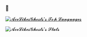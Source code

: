 ### 👋

[![𝓐𝓬𝓮𝓛𝓲𝓴𝓮𝓼𝓖𝓱𝓸𝓼𝓽𝓼'𝓼 𝓣𝓸𝓹 𝓛𝓪𝓷𝓰𝓾𝓪𝓰𝓮𝓼
](https://github-readme-stats.vercel.app/api/top-langs/?username=AceLikesGhosts&theme=tokyonight)](https://github.com/anuraghazra/github-readme-stats) 

![𝓐𝓬𝓮𝓛𝓲𝓴𝓮𝓼𝓖𝓱𝓸𝓼𝓽𝓼'𝓼 𝓢𝓽𝓪𝓽𝓼
](https://github-readme-stats.vercel.app/api?username=acelikesghosts&show_icons=true&theme=tokyonight)
